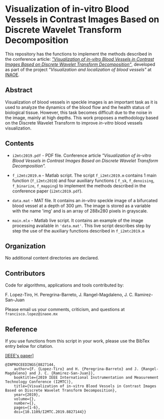# Visualization of in-vitro Blood Vessels in Contrast Images Based on Discrete Wavelet Transform Decomposition 

This repository has the functions to implement the methods described in the conference article: 
[*"Visualization of in-vitro Blood Vessels in Contrast Images Based on Discrete Wavelet Transform Decomposition"*](https://ieeexplore.ieee.org/abstract/document/8827144), developed as part of the project *"Visualization and localization of blood vessels"* at [INAOE](https://www.inaoep.mx). 

## Abstract 

Visualization of blood vessels in speckle images is an important task as it is used to analyze the dynamics of the blood flow and the health status of biological tissue. However, this task becomes difficult due to the noise in the image, mainly at high depths. This work proposes a methodology based on the Discrete Wavelet Transform to improve *in-vitro* blood vessels visualization.

## Contents

* `i2mtc2019.pdf` - PDF file. Conference article *"Visualization of in-vitro Blood Vessels in Contrast Images Based on Discrete Wavelet Transform Decomposition".* 

* `f_i2mtc2019.m` -  Matlab script. The script  `f_i2mtc2019.m` contains 1 main function (`f_i2mtc2019`) and four auxiliary functions ( `f_sk`, `f_denoising`, `f_binarize`, `f_mapping`) to implement the methods described in the conference paper (`i2mtc2019.pdf`). 

* `data.mat` - MAT file. It contains an *in-vitro* speckle image of a bifurcated blood vessel at a depth of 300 µm. The image is stored as a variable with the name 'img' and is an array of 288x280 pixels in grayscale. 


* `main.mlx` - Matlab live script. It contains an example of the image processing available in `'data.mat'`. This live script describes step by step the use of the auxiliary functions described in `f_i2mtc2019.m` 


## Organization

No additional content directories are declared. 


## Contributors

Code for algorithms, applications and tools contributed by:

F. Lopez-Tiro, H. Peregrina-Barreto, J. Rangel-Magdaleno, J. C. Ramirez-San-Juan

Please email us your comments, criticism, and questions at `francisco.lopez@inaoe.mx`


## Reference

If you use functions from this script in your work, please use the BibTex entry below for citation.

[[IEEE's paper]](https://ieeexplore.ieee.org/abstract/document/8827144)

```
@INPROCEEDINGS{8827144,
    author={F. {Lopez-Tiro} and H. {Peregrina-Barreto} and J. {Rangel-Magdaleno} and J. C. {Ramirez-San-Juan}},
    booktitle={2019 IEEE International Instrumentation and Measurement Technology Conference (I2MTC)}, 
    title={Visualization of in-vitro Blood Vessels in Contrast Images Based on Discrete Wavelet Transform Decomposition}, 
    year={2019},
    volume={},
    number={},
    pages={1-6},
    doi={10.1109/I2MTC.2019.8827144}}
```
